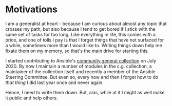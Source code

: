 Motivations
===========

I am a generalist at heart - because I am curious about almost any topic that crosses my path, 
but also because I tend to get bored if I stick with the same set of tasks for too long. Like
everything in life, this comes with a price, and one of tolls I pay is that I forget things
that have not surfaced for a while, sometimes more than I would like to. Writing things down 
help me fixate them on my memory, so that's the main drive for starting this. 

I started contributing to Ansible's [community.general collection](https://github.com/ansible-collections/community.general)
on July 2020. By now I maintain a number of modules in the c.g. collection, a maintainer of the collection itself and recently 
a member of the Ansible Steering Committee. But even so, every now and then I forget how to do *that thing* I did last year 
once and never again.

Hence, I need to write them down. But, alas, while at it I might as well make it public and help others.
